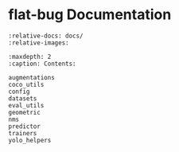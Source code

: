 # flat-bug Documentation

```{include} README_sphinx.md
:relative-docs: docs/
:relative-images:
```

```{toctree}
:maxdepth: 2
:caption: Contents:

augmentations
coco_utils
config
datasets
eval_utils
geometric
nms
predictor
trainers
yolo_helpers
```
